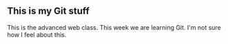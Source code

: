 ## This is my Git stuff ##
This is the advanced web class.
This week we are learning Git.
I'm not sure how I feel about this.